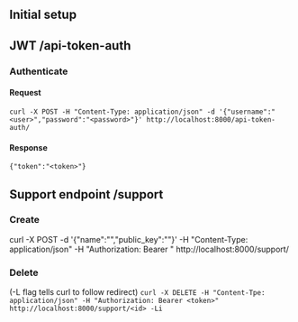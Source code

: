 ## Initial setup


## JWT /api-token-auth

### Authenticate

#### Request
`curl -X POST -H "Content-Type: application/json" -d '{"username":"<user>","password":"<password>"}' http://localhost:8000/api-token-auth/`

#### Response

`{"token":"<token>"}`


## Support endpoint /support

### Create
curl -X POST -d '{"name":"<name>","public_key":"<ssh-pub-key>"}' -H "Content-Type: application/json" -H "Authorization: Bearer <token>" http://localhost:8000/support/
### Delete
(-L flag tells curl to follow redirect)
`curl -X DELETE -H "Content-Tpe: application/json" -H "Authorization: Bearer <token>" http://localhost:8000/support/<id> -Li`
